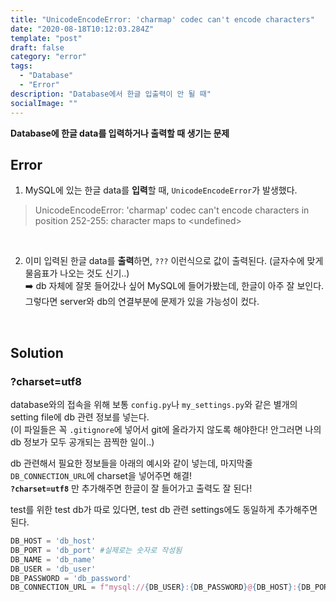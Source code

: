 ```yaml
---
title: "UnicodeEncodeError: 'charmap' codec can't encode characters"
date: "2020-08-18T10:12:03.284Z"
template: "post"
draft: false
category: "error"
tags:
  - "Database"
  - "Error"
description: "Database에서 한글 입출력이 안 될 때"
socialImage: ""
---
```



**Database에 한글 data를 입력하거나 출력할 때 생기는 문제**

## Error

1) MySQL에 있는 한글 data를 **입력**할 때, `UnicodeEncodeError`가 발생했다.
  > UnicodeEncodeError: 'charmap' codec can't encode characters in position 252-255: character maps to \<undefined>

<br>

2) 이미 입력된 한글 data를 **출력**하면, `???` 이런식으로 값이 출력된다. (글자수에 맞게 물음표가 나오는 것도 신기..)  
  :arrow_right: db 자체에 잘못 들어갔나 싶어 MySQL에 들어가봤는데, 한글이 아주 잘 보인다.  
  그렇다면 server와 db의 연결부분에 문제가 있을 가능성이 컸다.

<br>

## Solution

### ?charset=utf8

database와의 접속을 위해 보통 `config.py`나 `my_settings.py`와 같은 별개의 setting file에 db 관련 정보를 넣는다.  
(이 파일들은 꼭 `.gitignore`에 넣어서 git에 올라가지 않도록 해야한다! 안그러면 나의 db 정보가 모두 공개되는 끔찍한 일이..)

db 관련해서 필요한 정보들을 아래의 예시와 같이 넣는데, 마지막줄 `DB_CONNECTION_URL`에 charset을 넣어주면 해결!  
**`?charset=utf8`** 만 추가해주면 한글이 잘 들어가고 출력도 잘 된다!

test를 위한 test db가 따로 있다면, test db 관련 settings에도 동일하게 추가해주면 된다.

```python
DB_HOST = 'db_host'
DB_PORT = 'db_port' #실제로는 숫자로 작성됨
DB_NAME = 'db_name'
DB_USER = 'db_user'
DB_PASSWORD = 'db_password'
DB_CONNECTION_URL = f"mysql://{DB_USER}:{DB_PASSWORD}@{DB_HOST}:{DB_PORT}/{DB_NAME}?charset=utf8"
```